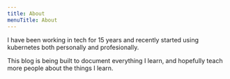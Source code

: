 ```yaml
---
title: About
menuTitle: About
---
```


I have been working in tech for 15 years and recently started using kubernetes both personally and profesionally.

This blog is being built to document everything I learn, and hopefully teach more people about the things I learn.

